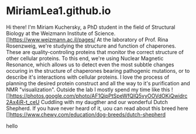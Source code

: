 # MiriamLea1.github.io
Hi there! I'm Miriam Kuchersky, a PhD student in the field of Structural Biology at the Weizmann Institute of Science. []https://www.weizmann.ac.il/pages/
At the laboratory of Prof. Rina Rosenzweig, we're studying the structure and function of chaperones. These are quality-controling proteins that monitor the correct structure of other cellular proteins.
To this end, we're using Nuclear Magnetic Resonance, which allows us to detect even the most subbtle changes occuring in the structure of chaperones bearing pathogenic mutations, or to describe it's interactions with cellular proteins.
I love the process of planning the desired protein construct and all the way to it's purification and NMR "visualization".
Outside the lab I mostly spend my time like this
![]https://photos.google.com/photo/AF1QipPtSpeWfQIQ5vyOOVdOKiQwidrc2Ax4iR-t_ceU
Cuddling with my daugther and our wonderful Dutch Shepherd.
If you have never heard of it, uou can read about this breed here
[]https://www.chewy.com/education/dog-breeds/dutch-shepherd

hello
